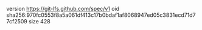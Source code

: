 version https://git-lfs.github.com/spec/v1
oid sha256:970fc0553f8a5a061df413c17b0bdaf1af8068947ed05c3831ecd71d77cf2509
size 428
